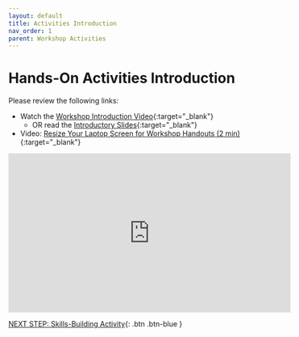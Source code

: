 ```yaml
---
layout: default
title: Activities Introduction
nav_order: 1
parent: Workshop Activities
---
```

# Hands-On Activities Introduction

Please review the following links:

- Watch the [Workshop Introduction Video](https://bit.ly/dsc-sketchnote-video){:target="_blank"}
    - OR read the [Introductory Slides](https://goo.gl/xs7Lr5){:target="_blank"} 
- Video: [Resize Your Laptop Screen for Workshop Handouts (2 min)](https://www.youtube.com/watch?v=Igk5hZUfzN0){:target="_blank"}



<iframe width="560" height="315" src="https://www.youtube.com/embed/SWkg0A5WD5o" title="Sketchnoting: Doodle Your Way to Better Grades" frameborder="0" allow="accelerometer; autoplay; clipboard-write; encrypted-media; gyroscope; picture-in-picture; web-share" allowfullscreen></iframe>

[NEXT STEP: Skills-Building Activity](act-1-skills-building.html){: .btn .btn-blue }
